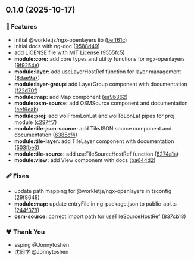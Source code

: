 ## 0.1.0 (2025-10-17)

### 🚀 Features

- initial @workletjs/ngx-openlayers lib ([beff61c](https://github.com/workletjs/workletjs/commit/beff61c))
- initial docs with ng-doc ([9588d49](https://github.com/workletjs/workletjs/commit/9588d49))
- add LICENSE file with MIT License ([9555fc5](https://github.com/workletjs/workletjs/commit/9555fc5))
- **module:core:** add core types and utility functions for ngx-openlayers ([9f9254e](https://github.com/workletjs/workletjs/commit/9f9254e))
- **module:layer:** add useLayerHostRef function for layer management ([8dae9a7](https://github.com/workletjs/workletjs/commit/8dae9a7))
- **module:layer-group:** add LayerGroup component with documentation ([f22d70f](https://github.com/workletjs/workletjs/commit/f22d70f))
- **module:map:** add Map component ([ea9b362](https://github.com/workletjs/workletjs/commit/ea9b362))
- **module:osm-source:** add OSMSource component and documentation ([cef9eab](https://github.com/workletjs/workletjs/commit/cef9eab))
- **module:proj:** add wolFromLonLat and wolToLonLat pipes for proj module ([c297ff7](https://github.com/workletjs/workletjs/commit/c297ff7))
- **module:tile-json-source:** add TileJSON source component and documentation ([6385cf4](https://github.com/workletjs/workletjs/commit/6385cf4))
- **module:tile-layer:** add TileLayer component with documentation ([503fbe3](https://github.com/workletjs/workletjs/commit/503fbe3))
- **module:tile-source:** add useTileSourceHostRef function ([6274a1a](https://github.com/workletjs/workletjs/commit/6274a1a))
- **module:view:** add View component with docs ([ba644d2](https://github.com/workletjs/workletjs/commit/ba644d2))

### 🩹 Fixes

- update path mapping for @workletjs/ngx-openlayers in tsconfig ([29f8648](https://github.com/workletjs/workletjs/commit/29f8648))
- **module:map:** update entryFile in ng-package.json to public-api.ts ([244f378](https://github.com/workletjs/workletjs/commit/244f378))
- **osm-source:** correct import path for useTileSourceHostRef ([837cb18](https://github.com/workletjs/workletjs/commit/837cb18))

### ❤️ Thank You

- ssping @Jonnytoshen
- 沈同学 @Jonnytoshen